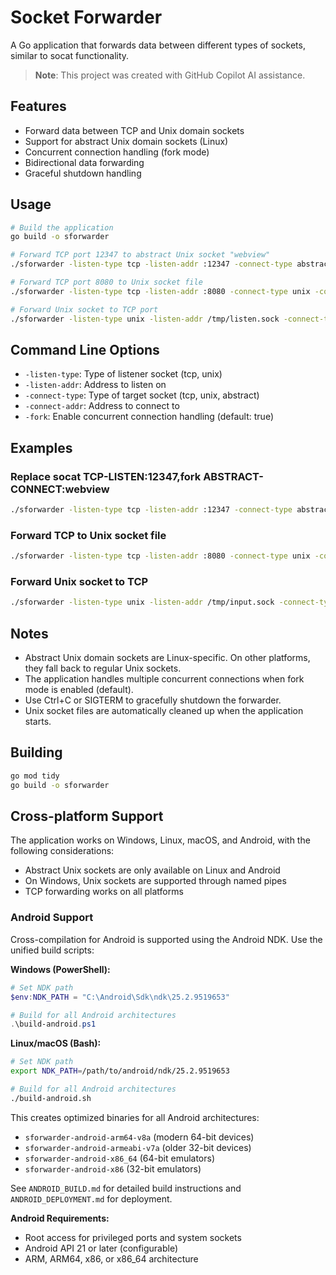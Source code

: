 # Socket Forwarder

A Go application that forwards data between different types of sockets, similar to socat functionality.

> **Note**: This project was created with GitHub Copilot AI assistance.

## Features

- Forward data between TCP and Unix domain sockets
- Support for abstract Unix domain sockets (Linux)
- Concurrent connection handling (fork mode)
- Bidirectional data forwarding
- Graceful shutdown handling

## Usage

```bash
# Build the application
go build -o sforwarder

# Forward TCP port 12347 to abstract Unix socket "webview"
./sforwarder -listen-type tcp -listen-addr :12347 -connect-type abstract -connect-addr webview

# Forward TCP port 8080 to Unix socket file
./sforwarder -listen-type tcp -listen-addr :8080 -connect-type unix -connect-addr /tmp/socket

# Forward Unix socket to TCP port
./sforwarder -listen-type unix -listen-addr /tmp/listen.sock -connect-type tcp -connect-addr localhost:9090
```

## Command Line Options

- `-listen-type`: Type of listener socket (tcp, unix)
- `-listen-addr`: Address to listen on
- `-connect-type`: Type of target socket (tcp, unix, abstract)
- `-connect-addr`: Address to connect to
- `-fork`: Enable concurrent connection handling (default: true)

## Examples

### Replace socat TCP-LISTEN:12347,fork ABSTRACT-CONNECT:webview

```bash
./sforwarder -listen-type tcp -listen-addr :12347 -connect-type abstract -connect-addr webview
```

### Forward TCP to Unix socket file

```bash
./sforwarder -listen-type tcp -listen-addr :8080 -connect-type unix -connect-addr /var/run/myapp.sock
```

### Forward Unix socket to TCP

```bash
./sforwarder -listen-type unix -listen-addr /tmp/input.sock -connect-type tcp -connect-addr 127.0.0.1:3000
```

## Notes

- Abstract Unix domain sockets are Linux-specific. On other platforms, they fall back to regular Unix sockets.
- The application handles multiple concurrent connections when fork mode is enabled (default).
- Use Ctrl+C or SIGTERM to gracefully shutdown the forwarder.
- Unix socket files are automatically cleaned up when the application starts.

## Building

```bash
go mod tidy
go build -o sforwarder
```

## Cross-platform Support

The application works on Windows, Linux, macOS, and Android, with the following considerations:

- Abstract Unix sockets are only available on Linux and Android
- On Windows, Unix sockets are supported through named pipes
- TCP forwarding works on all platforms

### Android Support

Cross-compilation for Android is supported using the Android NDK. Use the unified build scripts:

**Windows (PowerShell):**
```powershell
# Set NDK path
$env:NDK_PATH = "C:\Android\Sdk\ndk\25.2.9519653"

# Build for all Android architectures
.\build-android.ps1
```

**Linux/macOS (Bash):**
```bash
# Set NDK path
export NDK_PATH=/path/to/android/ndk/25.2.9519653

# Build for all Android architectures
./build-android.sh
```

This creates optimized binaries for all Android architectures:
- `sforwarder-android-arm64-v8a` (modern 64-bit devices)
- `sforwarder-android-armeabi-v7a` (older 32-bit devices)
- `sforwarder-android-x86_64` (64-bit emulators)
- `sforwarder-android-x86` (32-bit emulators)

See `ANDROID_BUILD.md` for detailed build instructions and `ANDROID_DEPLOYMENT.md` for deployment.

**Android Requirements:**
- Root access for privileged ports and system sockets
- Android API 21 or later (configurable)
- ARM, ARM64, x86, or x86_64 architecture
